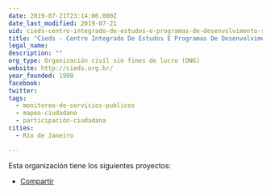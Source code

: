 ```yaml
---
date: 2019-07-21T23:14:06.000Z
date_last_modified: 2019-07-21
uid: cieds-centro-integrado-de-estudos-e-programas-de-desenvolvimento-sustentavel
title: "Cieds - Centro Integrado De Estudos E Programas De Desenvolvimento Sustentável"
legal_name: 
description: ""
org_type: Organización civil sin fines de lucro (ONG)
website: http://cieds.org.br/
year_founded: 1998
facebook: 
twitter: 
tags:
  - monitoreo-de-servicios-publicos
  - mapeo-ciudadano
  - participación-ciudadana
cities: 
  - Río de Janeiro

---
```


Esta organización tiene los siguientes proyectos:

- [Compartir](/i/compartir.html)
